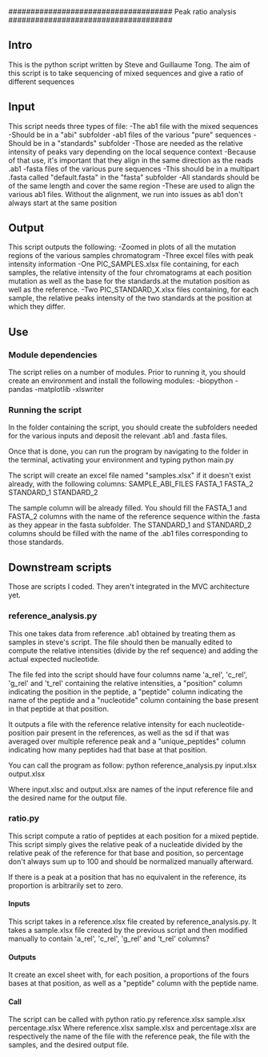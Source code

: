 #####################################
Peak ratio analysis
#####################################

## Intro

This is the python script written by Steve and Guillaume Tong. The aim of this script is to take sequencing of mixed sequences and give a ratio of different sequences

## Input

This script needs three types of file:
	-The ab1 file with the mixed sequences
		-Should be in a "abi" subfolder
	-ab1 files of the various "pure" sequences
		-Should be in a "standards" subfolder
		-Those are needed as the relative intensity of peaks vary depending on the local sequence context
		-Because of that use, it's important that they align in the same direction as the reads .ab1
	-fasta files of the various pure sequences
		-This should be in a multipart .fasta called "default.fasta" in the "fasta" subfolder
		-All standards should be of the same length and cover the same region
		-These are used to align the various ab1 files. Without the alignment, we run into issues as ab1 don't always start at the same position
		
## Output

This script outputs the following:
	-Zoomed in plots of all the mutation regions of the various samples chromatogram
	-Three excel files with peak intensity information
		-One PIC_SAMPLES.xlsx file containing, for each samples, the relative intensity of the four chromatograms at each position mutation as well as the base for the standards.at the mutation position as well as the reference.
		-Two PIC_STANDARD_X.xlsx files containing, for each sample, the relative peaks intensity of the two standards at the position at which they differ. 
		
## Use 

### Module dependencies
The script relies on a number of modules. Prior to running it, you should create an environment and install the following modules:
	-biopython
	-pandas
	-matplotlib
	-xlswriter

### Running the script
In the folder containing the script, you should create the subfolders needed for the various inputs and deposit the relevant .ab1 and .fasta files.

Once that is done, you can run the program by navigating to the folder in the terminal, activating your environment and typing 
python main.py

The script will create an excel file named "samples.xlsx" if it doesn't exist already, with the following columns: SAMPLE_ABI_FILES	FASTA_1	FASTA_2	STANDARD_1	STANDARD_2

The sample column will be already filled. You should fill the FASTA_1 and FASTA_2 columns with the name of the reference sequence within the .fasta as they appear in the fasta subfolder. The STANDARD_1 and STANDARD_2 columns should be filled with the name of the .ab1 files corresponding to those standards. 

## Downstream scripts
Those are scripts I coded. They aren't integrated in the MVC architecture yet. 

### reference_analysis.py

This one takes data from reference .ab1 obtained by treating them as samples in steve's script. The file should then be manually edited to compute the relative intensities (divide by the ref sequence) and adding the actual expected nucleotide. 

The file fed into the script should have four columns name 'a_rel', 'c_rel', 'g_rel' and 't_rel' containing the relative intensities, a "position" column indicating the position in the peptide, a "peptide" column indicating the name of the peptide and a "nucleotide" column containing the base present in that peptide at that position.

It outputs a file with the reference relative intensity for each nucleotide-position pair present in the references, as well as the sd if that was averaged over multiple reference peak and a "unique_peptides" column indicating how many peptides had that base at that position.

You can call the program as follow:
python reference_analysis.py input.xlsx output.xlsx

Where input.xlsc and output.xlsx are names of the input reference file and the desired name for the output file.

### ratio.py

This script compute a ratio of peptides at each position for a mixed peptide. This script simply gives the relative peak of a nucleatide divided by the relative peak of the reference for that base and position, so percentage don't always sum up to 100 and should be normalized manually afterward.

If there is a peak at a position that has no equivalent in the reference, its proportion is arbitrarily set to zero.

#### Inputs
This script takes in a reference.xlsx file created by reference_analysis.py. It takes a sample.xlsx file created by the previous script and then modified manually to contain 'a_rel', 'c_rel', 'g_rel' and 't_rel' columns?

#### Outputs
It create an excel sheet with, for each position, a proportions of the fours bases at that position, as well as a "peptide" column with the peptide name.

#### Call
The script can be called with
python ratio.py reference.xlsx sample.xlsx percentage.xlsx
Where reference.xlsx sample.xlsx and percentage.xlsx are respectively the name of the file with the reference peak, the file with the samples, and the desired output file.


